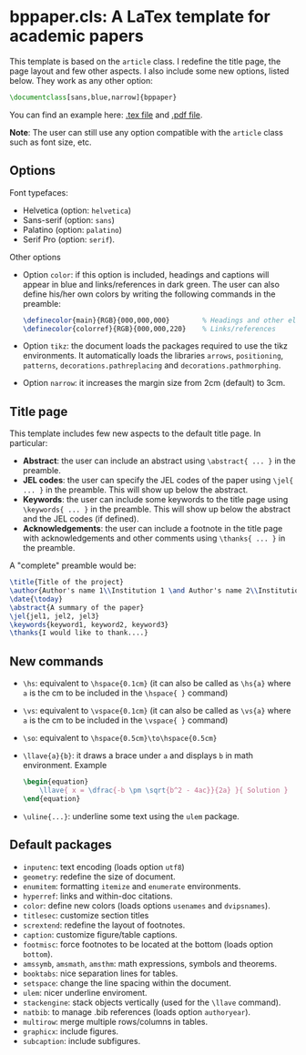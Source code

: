 # bppaper.cls: A LaTex template for academic papers

This template is based on the ```article``` class. I redefine the title page, the page layout and few other aspects. I also include some new options, listed below. They work as any other option:

```LaTex
\documentclass[sans,blue,narrow]{bppaper}
```

You can find an example here: [.tex file](https://github.com/borjapetit/tex_template_paper/blob/main/bppaper_example.tex) and [.pdf file](https://github.com/borjapetit/tex_template_paper/blob/main/bppaper_example.pdf).

**Note**: The user can still use any option compatible with the ```article``` class such as font size, etc.

## Options

Font typefaces:

- Helvetica (option: ```helvetica```)
- Sans-serif (option: ```sans```)
- Palatino (option: ```palatino```)
- Serif Pro (option: ```serif```).

Other options

- Option ```color```: if this option is included, headings and captions will appear in blue and links/references in dark green. The user can also define his/her own colors by writing the following commands in the preamble:

    ```LaTex
    \definecolor{main}{RGB}{000,000,000}        % Headings and other elements
    \definecolor{colorref}{RGB}{000,000,220}    % Links/references
    ```

- Option ```tikz```: the document loads the packages required to use the tikz environments. It automatically loads the libraries ```arrows```, ```positioning```, ```patterns```, ``decorations.pathreplacing`` and ```decorations.pathmorphing```.

- Option ```narrow```: it increases the margin size from 2cm (default) to 3cm.

## Title page

This template includes few new aspects to the default title page. In particular:

- **Abstract**: the user can include an abstract using ```\abstract{ ... }``` in the preamble.
- **JEL codes**: the user can specify the JEL codes of the paper using ```\jel{ ... }``` in the preamble. This will show up below the abstract.
- **Keywords**: the user can include some keywords to the title page using ```\keywords{ ... }``` in the preamble. This will show up below the abstract and the JEL codes (if defined).
- **Acknowledgements**: the user can include a footnote in the title page with acknowledgements and other comments using ```\thanks{ ... }``` in the preamble.

A "complete" preamble would be:

```Latex
\title{Title of the project}
\author{Author's name 1\\Institution 1 \and Author's name 2\\Institution 2}
\date{\today}
\abstract{A summary of the paper}
\jel{jel1, jel2, jel3}
\keywords{keyword1, keyword2, keyword3}
\thanks{I would like to thank....}
```

## New commands

- ```\hs```: equivalent to ```\hspace{0.1cm}``` (it can also be called as ```\hs{a}``` where ```a``` is the cm to be included in the ```\hspace{ }``` command)

- ```\vs```: equivalent to ```\vspace{0.1cm}``` (it can also be called as ```\vs{a}``` where ```a``` is the cm to be included in the ```\vspace{ }``` command)

- ```\so```: equivalent to ```\hspace{0.5cm}\to\hspace{0.5cm}```

- ```\llave{a}{b}```: it draws a brace under ```a``` and displays ```b``` in math environment. Example

    ```latex
    \begin{equation}
        \llave{ x = \dfrac{-b \pm \sqrt{b^2 - 4ac}}{2a} }{ Solution }
    \end{equation}
    ```

- ```\uline{...}```: underline some text using the ```ulem``` package.

## Default packages

- ```inputenc```: text encoding (loads option ``utf8``)
- ```geometry```: redefine the size of document.
- ```enumitem```: formatting ```itemize``` and ```enumerate``` environments.
- ```hyperref```: links and within-doc citations.
- ```color```: define new colors (loads options ```usenames``` and ```dvipsnames```).
- ```titlesec```: customize section titles
- ```scrextend```: redefine the layout of footnotes.
- ```caption```: customize figure/table captions.
- ```footmisc```: force footnotes to be located at the bottom (loads option ```bottom```).
- ```amssymb```, ```amsmath```, ```amsthm```: math expressions, symbols and theorems.
- ```booktabs```: nice separation lines for tables.
- ```setspace```: change the line spacing within the document.
- ```ulem```: nicer underline enviroment.
- ```stackengine```:  stack objects vertically (used for the ```\llave``` command).
- ```natbib```: to manage .bib references (loads option ```authoryear```).
- ```multirow```: merge multiple rows/columns in tables.
- ```graphicx```: include figures.
- ```subcaption```: include subfigures.